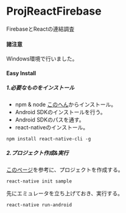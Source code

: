 # ProjReactFirebase
FirebaseとReactの連結調査

#### 諸注意
Windows環境で行いました。

#### Easy Install
##### 1.必要なものをインストール
* npm & node [このへん](https://qiita.com/taiponrock/items/9001ae194571feb63a5e)からインストール。
* Android SDKのインストールを行う。
* Android SDKのパスを通す。
* react-nativeのインストール。
```
npm install react-native-cli -g
```

##### 2.プロジェクト作成&実行
[このページ](https://qiita.com/YutamaKotaro/items/dd7846c6db15e2307daa)を参考に、プロジェクトを作成する。

```
react-native init sample
```

先にエミュレータを立ち上げておき、実行する。
```
react-native run-android
```
